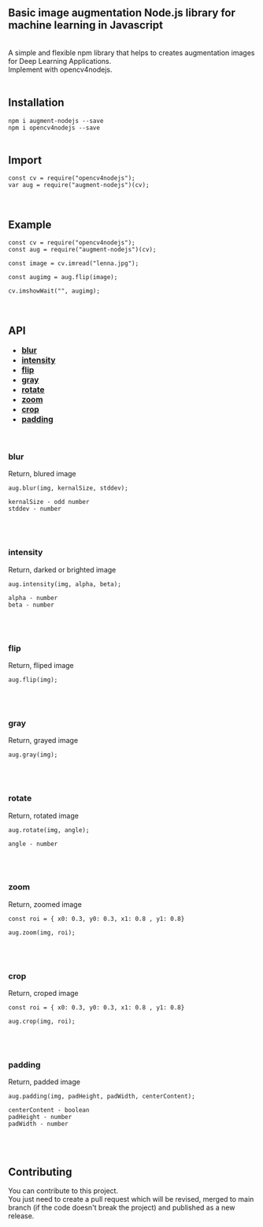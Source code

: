 ## Basic image augmentation Node.js library for machine learning in Javascript
<br />
A simple and flexible npm library that helps to creates augmentation images for Deep Learning Applications.<br />
Implement with opencv4nodejs.
<br />
<br />

## Installation

`npm i augment-nodejs --save`<br />
`npm i opencv4nodejs --save`
<br />
<br />

## Import
```
const cv = require("opencv4nodejs");
var aug = require("augment-nodejs")(cv);
```
<br />

## Example
```
const cv = require("opencv4nodejs");
const aug = require("augment-nodejs")(cv);

const image = cv.imread("lenna.jpg");

const augimg = aug.flip(image);

cv.imshowWait("", augimg);
```
<br />

## API

<font size="3.5px">

+ [**blur**](#blur)
+ [**intensity**](#intensity)
+ [**flip**](#flip)
+ [**gray**](#gray)
+ [**rotate**](#rotate)
+ [**zoom**](#zoom)
+ [**crop**](#crop)
+ [**padding**](#padding)

</font>
<br />

### **blur**
Return, blured image
```
aug.blur(img, kernalSize, stddev);

kernalSize - odd number
stddev - number
```
<br />
<br />

### **intensity**
Return, darked or brighted image
```
aug.intensity(img, alpha, beta);

alpha - number
beta - number
```
<br />
<br />

### **flip**
Return, fliped image
```
aug.flip(img);
```
<br />
<br />

### **gray**
Return, grayed image
```
aug.gray(img);
```
<br />
<br />

### **rotate**
Return, rotated image
```
aug.rotate(img, angle);

angle - number
```
<br />
<br />

### **zoom**
Return, zoomed image
```
const roi = { x0: 0.3, y0: 0.3, x1: 0.8 , y1: 0.8}

aug.zoom(img, roi);
```
<br />
<br />

### **crop**
Return, croped image
```
const roi = { x0: 0.3, y0: 0.3, x1: 0.8 , y1: 0.8}

aug.crop(img, roi);
```
<br />
<br />

### **padding**
Return, padded image
```
aug.padding(img, padHeight, padWidth, centerContent);

centerContent - boolean
padHeight - number
padWidth - number
```
<br />
<br />

## Contributing

You can contribute to this project.<br /> You just need to create a pull request which will be revised, merged to main branch (if the code doesn't break the project) and published as a new release.
<br />